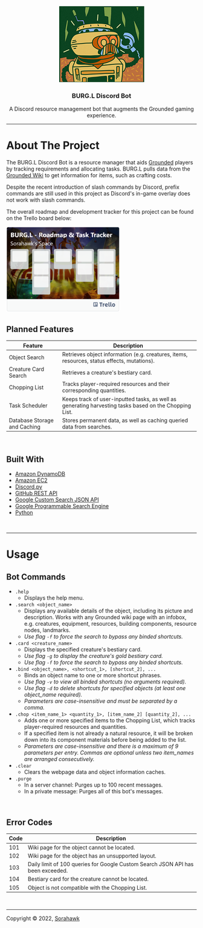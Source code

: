 <div align="center">
  <a href="https://sorahawk.github.io/burgl-discord-bot/">
    <img src="images/burgl.png" alt="Project Logo" width="225" height="200">
  </a>
  <h3 align="center">BURG.L Discord Bot</h3>
  <p align="center">
    A Discord resource management bot that augments the Grounded gaming experience.
  </p>
</div>

---

# About The Project

The BURG.L Discord Bot is a resource manager that aids [Grounded](https://grounded.obsidian.net/) players by tracking requirements and allocating tasks. BURG.L pulls data from the [Grounded Wiki](https://grounded.fandom.com/wiki/Grounded_Wiki) to get information for items, such as crafting costs.

Despite the recent introduction of slash commands by Discord, prefix commands are still used in this project as Discord's in-game overlay does not work with slash commands.

The overall roadmap and development tracker for this project can be found on the Trello board below:  

<a href="https://trello.com/b/nBXnpnol/" target="_blank">
  <img src="images/trello_board.png" alt="Project Trello Board" width="300" height="225">
</a>

<br>

## Planned Features

| Feature | Description |
| ------- | ----------- |
| Object Search | Retrieves object information (e.g. creatures, items, resources, status effects, mutations). |
| Creature Card Search | Retrieves a creature's bestiary card. |
| Chopping List | Tracks player-required resources and their corresponding quantities. |
| Task Scheduler | Keeps track of user-inputted tasks, as well as generating harvesting tasks based on the Chopping List. |
| Database Storage and Caching | Stores permanent data, as well as caching queried data from searches. |

<br>

## Built With

- [Amazon DynamoDB](https://aws.amazon.com/dynamodb/)
- [Amazon EC2](https://aws.amazon.com/ec2/)
- [Discord.py](https://discordpy.readthedocs.io/)
- [GitHub REST API](https://docs.github.com/en/rest/)
- [Google Custom Search JSON API](https://developers.google.com/custom-search/v1/introduction/)
- [Google Programmable Search Engine](https://programmablesearchengine.google.com/)
- [Python](https://www.python.org/)

<br>

---

# Usage

## Bot Commands

- `.help`
  - Displays the help menu.
- `.search <object_name>`
  - Displays any available details of the object, including its picture and description. Works with any Grounded wiki page with an infobox, e.g. creatures, equipment, resources, building components, resource nodes, landmarks.
  - *Use flag `-f` to force the search to bypass any binded shortcuts.*
- `.card <creature_name>`
  - Displays the specified creature's bestiary card.
  - *Use flag `-g` to display the creature's gold bestiary card.*
  - *Use flag `-f` to force the search to bypass any binded shortcuts.*
- `.bind <object_name>, <shortcut_1>, [shortcut_2], ...`
  - Binds an object name to one or more shortcut phrases.
  - *Use flag `-v` to view all binded shortcuts (no arguments required).*
  - *Use flag `-d` to delete shortcuts for specified objects (at least one object_name required).*
  - *Parameters are case-insensitive and must be separated by a comma.*
- `.chop <item_name_1> <quantity_1>, [item_name_2] [quantity_2], ...`
  - Adds one or more specified items to the Chopping List, which tracks player-required resources and quantities.
  - If a specified item is not already a natural resource, it will be broken down into its component materials before being added to the list.
  - *Parameters are case-insensitive and there is a maximum of 9 parameters per entry. Commas are optional unless two item_names are arranged consecutively.*
- `.clear`
  - Clears the webpage data and object information caches.
- `.purge`
  - In a server channel: Purges up to 100 recent messages.
  - In a private message: Purges all of this bot's messages.

<br>

## Error Codes

| Code | Description |
| ---- | ----------- |
| 101 | Wiki page for the object cannot be located. |
| 102 | Wiki page for the object has an unsupported layout. |
| 103 | Daily limit of 100 queries for Google Custom Search JSON API has been exceeded. |
| 104 | Bestiary card for the creature cannot be located. |
| 105 | Object is not compatible with the Chopping List. |

<br>

---

Copyright © 2022, [Sorahawk](https://github.com/Sorahawk)
